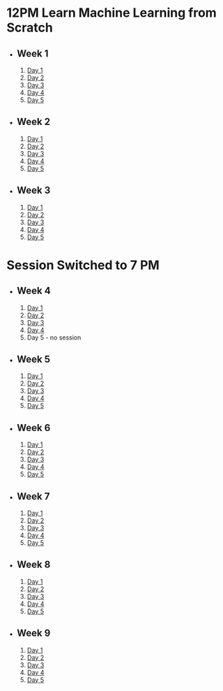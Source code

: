 # 12PM Learn Machine Learning from Scratch

- ## Week 1

   1. [Day 1](https://www.facebook.com/iCodeguru/videos/2096665867353116)
   2. [Day 2](https://www.facebook.com/iCodeguru/videos/1725903597895190)
   3. [Day 3](https://www.facebook.com/iCodeguru/videos/1367464303871989)
   4. [Day 4](https://www.facebook.com/iCodeguru/videos/1329119877596709)
   5. [Day 5](https://www.facebook.com/iCodeguru/videos/1063603111454080)

- ## Week 2

   1. [Day 1](https://web.facebook.com/iCodeguru/videos/1097649448089817)
   2. [Day 2](https://www.facebook.com/iCodeguru/videos/318357751167365)
   3. [Day 3](https://www.facebook.com/iCodeguru/videos/7184383641600547)
   4. [Day 4]()
   5. [Day 5](https://www.facebook.com/iCodeguru/videos/388201623586907)

- ## Week 3

   1. [Day 1](https://www.facebook.com/iCodeguru/videos/2057681631266047)
   2. [Day 2](https://www.facebook.com/iCodeguru/videos/774215071248500)
   3. [Day 3](https://www.facebook.com/iCodeguru/videos/1032203901415412)
   4. [Day 4](https://www.facebook.com/iCodeguru/videos/336124779290867)
   5. [Day 5](https://www.facebook.com/iCodeguru/videos/1449508619297657)

# Session Switched to 7 PM

- ## Week 4

   1. [Day 1](https://www.facebook.com/iCodeguru/videos/398950245952204)
   2. [Day 2](https://www.facebook.com/iCodeguru/videos/1067115807868128)
   3. [Day 3](https://www.facebook.com/iCodeguru/videos/1837186913363331)
   4. [Day 4](https://www.facebook.com/iCodeguru/videos/293692696628858)
   5. Day 5 - no session

- ## Week 5

   1. [Day 1](https://web.facebook.com/iCodeguru/videos/340928485530297)
   2. [Day 2](https://www.facebook.com/iCodeguru/videos/390315773471797)
   3. [Day 3](https://www.facebook.com/iCodeguru/videos/3629301494012369)
   4. [Day 4]()
   5. [Day 5](https://www.facebook.com/iCodeguru/videos/907132797522756)

- ## Week 6

   1. [Day 1](https://www.facebook.com/iCodeguru/videos/877494010837544)
   2. [Day 2](https://www.facebook.com/iCodeguru/videos/753519183040083)
   3. [Day 3](https://www.facebook.com/iCodeguru/videos/3595106080748906)
   4. [Day 4](https://www.facebook.com/iCodeguru/videos/279124198291165)
   5. [Day 5](https://www.facebook.com/iCodeguru/videos/767305488585060)

- ## Week 7

   1. [Day 1](https://www.facebook.com/iCodeguru/videos/343799555293999)
   2. [Day 2](https://www.facebook.com/iCodeguru/videos/385953207504071)
   3. [Day 3](https://www.facebook.com/iCodeguru/videos/272143742415990)
   4. [Day 4](https://www.facebook.com/iCodeguru/videos/415669381025062)
   5. [Day 5](https://www.facebook.com/iCodeguru/videos/2746665275489500)

- ## Week 8

   1. [Day 1](https://www.facebook.com/iCodeguru/videos/3555840781349138)
   2. [Day 2](https://www.facebook.com/iCodeguru/videos/697487558945475)
   3. [Day 3](https://www.facebook.com/iCodeguru/videos/403583788695674)
   4. [Day 4](https://www.facebook.com/iCodeguru/videos/924564769396384)
   5. [Day 5](https://www.facebook.com/iCodeguru/videos/1108987223455887)

- ## Week 9

   1. [Day 1](https://www.facebook.com/iCodeguru/videos/933388498295384)
   2. [Day 2](https://www.facebook.com/iCodeguru/videos/2024674234584364)
   3. [Day 3](https://www.facebook.com/iCodeguru/videos/915637396873788)
   4. [Day 4]()
   5. [Day 5](https://www.facebook.com/iCodeguru/videos/2108805009476871)

<!-- - ## Week

   1. [Day 1]()
   2. [Day 2]()
   3. [Day 3]()
   4. [Day 4]()
   5. [Day 5]() -->